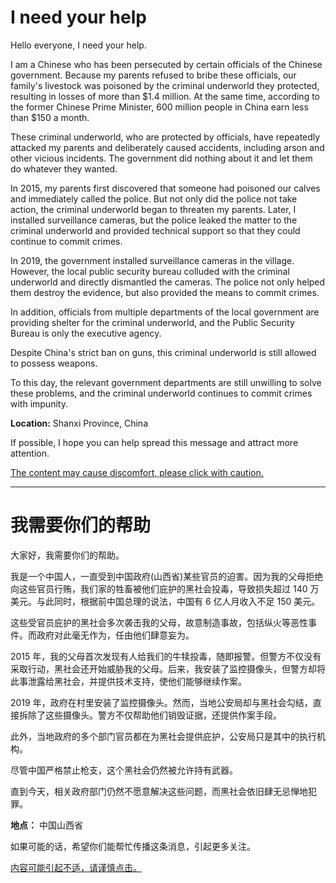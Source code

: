 # I need your help

Hello everyone, I need your help.

I am a Chinese who has been persecuted by certain officials of the Chinese government. Because my parents refused to bribe these officials, our family's livestock was poisoned by the criminal underworld they protected, resulting in losses of more than $1.4 million. At the same time, according to the former Chinese Prime Minister, 600 million people in China earn less than $150 a month.

These criminal underworld, who are protected by officials, have repeatedly attacked my parents and deliberately caused accidents, including arson and other vicious incidents. The government did nothing about it and let them do whatever they wanted.

In 2015, my parents first discovered that someone had poisoned our calves and immediately called the police. But not only did the police not take action, the criminal underworld began to threaten my parents. Later, I installed surveillance cameras, but the police leaked the matter to the criminal underworld and provided technical support so that they could continue to commit crimes.

In 2019, the government installed surveillance cameras in the village. However, the local public security bureau colluded with the criminal underworld and directly dismantled the cameras. The police not only helped them destroy the evidence, but also provided the means to commit crimes.

In addition, officials from multiple departments of the local government are providing shelter for the criminal underworld, and the Public Security Bureau is only the executive agency.

Despite China's strict ban on guns, this criminal underworld is still allowed to possess weapons.

To this day, the relevant government departments are still unwilling to solve these problems, and the criminal underworld continues to commit crimes with impunity.

**Location:** Shanxi Province, China

If possible, I hope you can help spread this message and attract more attention.

[The content may cause discomfort, please click with caution.](./Picture/death.mp4)

---

# 我需要你们的帮助

大家好，我需要你们的帮助。  

我是一个中国人，一直受到中国政府(山西省)某些官员的迫害。因为我的父母拒绝向这些官员行贿，我们家的牲畜被他们庇护的黑社会投毒，导致损失超过 140 万美元。与此同时，根据前中国总理的说法，中国有 6 亿人月收入不足 150 美元。  

这些受官员庇护的黑社会多次袭击我的父母，故意制造事故，包括纵火等恶性事件。而政府对此毫无作为，任由他们肆意妄为。  

2015 年，我的父母首次发现有人给我们的牛犊投毒，随即报警。但警方不仅没有采取行动，黑社会还开始威胁我的父母。后来，我安装了监控摄像头，但警方却将此事泄露给黑社会，并提供技术支持，使他们能够继续作案。  

2019 年，政府在村里安装了监控摄像头。然而，当地公安局却与黑社会勾结，直接拆除了这些摄像头。警方不仅帮助他们销毁证据，还提供作案手段。  

此外，当地政府的多个部门官员都在为黑社会提供庇护，公安局只是其中的执行机构。

尽管中国严格禁止枪支，这个黑社会仍然被允许持有武器。  

直到今天，相关政府部门仍然不愿意解决这些问题，而黑社会依旧肆无忌惮地犯罪。  

**地点：** 中国山西省  

如果可能的话，希望你们能帮忙传播这条消息，引起更多关注。  

[内容可能引起不适，请谨慎点击。](./Picture/death.mp4)
